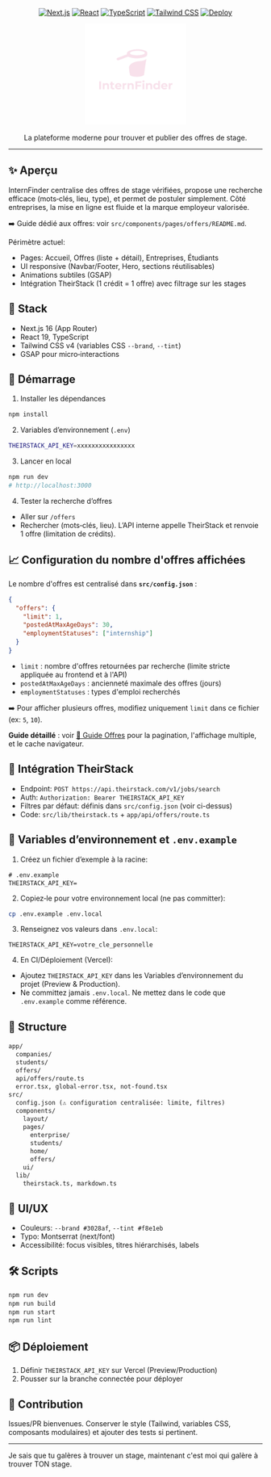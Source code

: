 <!-- Badges / Étiquettes -->
<p align="center">
  <a href="https://nextjs.org" target="_blank"><img alt="Next.js" src="https://img.shields.io/badge/Next.js-16-black?logo=next.js" /></a>
  <a href="https://react.dev" target="_blank"><img alt="React" src="https://img.shields.io/badge/React-19-61DAFB?logo=react" /></a>
  <a href="https://www.typescriptlang.org/" target="_blank"><img alt="TypeScript" src="https://img.shields.io/badge/TypeScript-5-blue?logo=typescript" /></a>
  <a href="https://tailwindcss.com/" target="_blank"><img alt="Tailwind CSS" src="https://img.shields.io/badge/Tailwind%20CSS-v4-38B2AC?logo=tailwind-css" /></a>
  <a href="https://vercel.com" target="_blank"><img alt="Deploy" src="https://img.shields.io/badge/Deploy-Vercel-black?logo=vercel" /></a>
</p>

<div align="center">
  <img alt="InternFinder" src="public/logo-blue.svg" height="200" />
  <p>La plateforme moderne pour trouver et publier des offres de stage.</p>
</div>

---

## ✨ Aperçu

InternFinder centralise des offres de stage vérifiées, propose une recherche efficace (mots‑clés, lieu, type), et permet de postuler simplement. Côté entreprises, la mise en ligne est fluide et la marque employeur valorisée.

➡️ Guide dédié aux offres: voir `src/components/pages/offers/README.md`.

Périmètre actuel:
- Pages: Accueil, Offres (liste + détail), Entreprises, Étudiants
- UI responsive (Navbar/Footer, Hero, sections réutilisables)
- Animations subtiles (GSAP)
- Intégration TheirStack (1 crédit = 1 offre) avec filtrage sur les stages

## 🧱 Stack

- Next.js 16 (App Router)
- React 19, TypeScript
- Tailwind CSS v4 (variables CSS `--brand`, `--tint`)
- GSAP pour micro‑interactions

## 🚀 Démarrage

1) Installer les dépendances
```bash
npm install
```

2) Variables d’environnement (`.env`)
```bash
THEIRSTACK_API_KEY=xxxxxxxxxxxxxxxx
```

3) Lancer en local
```bash
npm run dev
# http://localhost:3000
```

4) Tester la recherche d’offres
- Aller sur `/offers`
- Rechercher (mots‑clés, lieu). L’API interne appelle TheirStack et renvoie 1 offre (limitation de crédits).

## 📈 Configuration du nombre d'offres affichées

Le nombre d'offres est centralisé dans **`src/config.json`** :

```json
{
  "offers": {
    "limit": 1,
    "postedAtMaxAgeDays": 30,
    "employmentStatuses": ["internship"]
  }
}
```

- `limit` : nombre d'offres retournées par recherche (limite stricte appliquée au frontend et à l'API)
- `postedAtMaxAgeDays` : ancienneté maximale des offres (jours)
- `employmentStatuses` : types d'emploi recherchés

➡️ Pour afficher plusieurs offres, modifiez uniquement `limit` dans ce fichier (ex: `5`, `10`).

**Guide détaillé** : voir [📄 Guide Offres](src/components/pages/offers/README.md) pour la pagination, l'affichage multiple, et le cache navigateur.

## 🔌 Intégration TheirStack

- Endpoint: `POST https://api.theirstack.com/v1/jobs/search`
- Auth: `Authorization: Bearer THEIRSTACK_API_KEY`
- Filtres par défaut: définis dans `src/config.json` (voir ci-dessus)
- Code: `src/lib/theirstack.ts` + `app/api/offers/route.ts`

## 🔐 Variables d’environnement et `.env.example`

1) Créez un fichier d’exemple à la racine:
```env
# .env.example
THEIRSTACK_API_KEY=
```

2) Copiez‑le pour votre environnement local (ne pas committer):
```bash
cp .env.example .env.local
```

3) Renseignez vos valeurs dans `.env.local`:
```env
THEIRSTACK_API_KEY=votre_cle_personnelle
```

4) En CI/Déploiement (Vercel):
- Ajoutez `THEIRSTACK_API_KEY` dans les Variables d’environnement du projet (Preview & Production).
- Ne committez jamais `.env.local`. Ne mettez dans le code que `.env.example` comme référence.

## 📁 Structure

```
app/
  companies/
  students/
  offers/
  api/offers/route.ts
  error.tsx, global-error.tsx, not-found.tsx
src/
  config.json (⚠️ configuration centralisée: limite, filtres)
  components/
    layout/
    pages/
      enterprise/
      students/
      home/
      offers/
    ui/
  lib/
    theirstack.ts, markdown.ts
```

## 🧭 UI/UX

- Couleurs: `--brand #3028af`, `--tint #f8e1eb`
- Typo: Montserrat (next/font)
- Accessibilité: focus visibles, titres hiérarchisés, labels

## 🛠️ Scripts

```bash
npm run dev
npm run build
npm run start
npm run lint
```

## 📦 Déploiement

1) Définir `THEIRSTACK_API_KEY` sur Vercel (Preview/Production)
2) Pousser sur la branche connectée pour déployer

## 🤝 Contribution

Issues/PR bienvenues. Conserver le style (Tailwind, variables CSS, composants modulaires) et ajouter des tests si pertinent.

---

Je sais que tu galères à trouver un stage, maintenant c'est moi qui galère à trouver TON stage.
